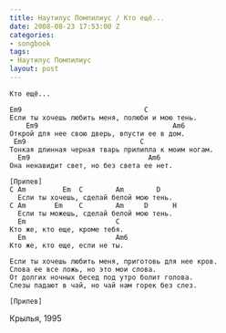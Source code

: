 ```yaml
---
title: Наутилус Помпилиус / Кто ещё...
date: 2008-08-23 17:53:00 Z
categories:
- songbook
tags:
- Наутилус Помпилиус
layout: post
---
```


	Кто ещё...
	
	Em9                              С
	Если ты хочешь любить меня, полюби и мою тень.
	    Em9                                 Am6
	Открой для нее свою дверь, впусти ее в дом.
	 Em9                            С
	Тонкая длинная черная тварь прилипла к моим ногам.
	  Em9                             Am6
	Она ненавидит свет, но без света ее нет.
	
	[Припев]
	C Am         Em  C        Am        D
	  Если ты хочешь, сделай белой мою тень.
	C Am       Em    C        Am     D      H
	  Если ты можешь, сделай белой мою тень.
	  Em                      C
	Кто же, кто еще, кроме тебя.
	  Em                      Am6
	Кто же, кто еще, если не ты.
	
	Если ты хочешь любить меня, приготовь для нее кров.
	Слова ее все ложь, но это мои слова.
	От долгих ночных бесед под утро болит голова.
	Слезы падают в чай, но чай нам горек без слез.
	
	[Припев]

Крылья, 1995

